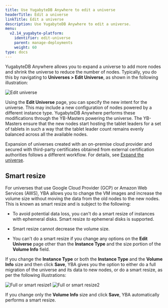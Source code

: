```yaml
---
title: Use YugabyteDB Anywhere to edit a universe
headerTitle: Edit a universe
linkTitle: Edit a universe
description: Use YugabyteDB Anywhere to edit a universe.
menu:
  v2.14_yugabyte-platform:
    identifier: edit-universe
    parent: manage-deployments
    weight: 60
type: docs
---
```


YugabyteDB Anywhere allows you to expand a universe to add more nodes and shrink the universe to reduce the number of nodes. Typically, you do this by navigating to **Universes > Edit Universe**, as shown in the following illustration:

![Edit universe](/images/ee/edit-univ.png)

Using the **Edit Universe** page, you can specify the new intent for the universe. This may include a new configuration of nodes powered by a different instance type. YugabyteDB Anywhere performs these modifications through the YB-Masters powering the universe. The YB-Masters ensure that the new nodes start hosting the tablet leaders for a set of tablets in such a way that the tablet leader count remains evenly balanced across all the available nodes.

Expansion of universes created with an on-premise cloud provider and secured with third-party certificates obtained from external certification authorities follows a different workflow. For details, see [Expand the universe](../../security/enable-encryption-in-transit#expand-the-universe).

## Smart resize

For universes that use Google Cloud Provider (GCP) or Amazon Web Services (AWS), YBA allows you to change the VM images and increase the volume size without moving the data from the old nodes to the new nodes. This is known as smart resize and is subject to the following:

- To avoid potential data loss, you can't do a smart resize of instances with ephemeral disks. Smart resize _to_ ephemeral disks is supported.

- Smart resize cannot decrease the volume size.

- You can't do a smart resize if you change any options on the **Edit Universe** page other than the **Instance Type** and the size portion of the **Volume Info** field.

If you change the **Instance Type** or both the **Instance Type** and the **Volume Info** size and then click **Save**, YBA gives you the option to either do a full migration of the universe and its data to new nodes, or do a smart resize, as per the following illustrations:

  ![Full or smart resize1](/images/ee/edit-univ-1.png)
  ![Full or smart resize2](/images/ee/edit-univ-2.png)

If you change only the **Volume Info** size and click **Save**, YBA automatically performs a smart resize.
